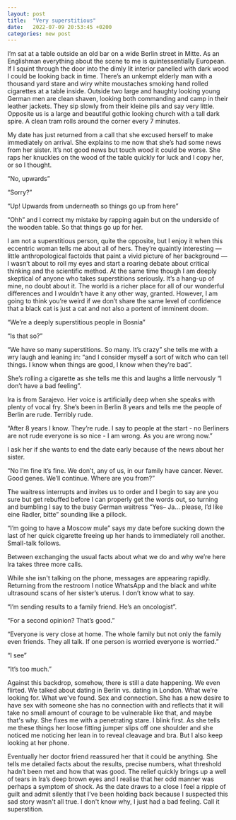 ```yaml
---
layout: post
title:  "Very superstitious"
date:   2022-07-09 20:53:45 +0200
categories: new post
---
```


I’m sat at a table outside an old bar on a wide Berlin street in Mitte. As an Englishman everything about the scene to me is quintessentially European. If I squint through the door into the dimly lit interior panelled with dark wood I could be looking back in time. There’s an unkempt elderly man with a thousand yard stare and wiry white moustaches smoking hand rolled cigarettes at a table inside. Outside two large and haughty looking young German men are clean shaven, looking both commanding and camp in their leather jackets. They sip slowly from their kleine pils and say very little. Opposite us is a large and beautiful gothic looking church with a tall dark spire. A clean tram rolls around the corner every 7 minutes. 
 
My date has just returned from a call that she excused herself to make immediately on arrival. She explains to me now that she’s had some news from her sister. It’s not good news but touch wood it could be worse. She raps her knuckles on the wood of the table quickly for luck and I copy her, or so I thought. 

“No, upwards”

“Sorry?”

“Up! Upwards from underneath so things go up from here”

“Ohh” and I correct my mistake by rapping again but on the underside of the wooden table. So that things go up for her. 

I am not a superstitious person, quite the opposite, but I enjoy it when this eccentric woman tells me about all of hers. They’re quaintly interesting — little anthropological factoids that paint a vivid picture of her background — I wasn’t about to roll my eyes and start a roaring debate about critical thinking and the scientific method. At the same time though I am deeply skeptical of anyone who takes superstitions seriously. It’s a hang-up of mine, no doubt about it. The world is a richer place for all of our wonderful differences and I wouldn’t have it any other way, granted. However, I am going to think you’re weird if we don’t share the same level of confidence that a black cat is just a cat and not also a portent of imminent doom.

“We’re a deeply superstitious people in Bosnia”

“Is that so?”

“We have so many superstitions. So many. It’s crazy” she tells me with a wry laugh and leaning in: “and I consider myself a sort of witch who can tell things. I know when things are good, I know when they’re bad”. 

She’s rolling a cigarette as she tells me this and laughs a little nervously “I don’t have a bad feeling”. 

Ira is from Sarajevo. Her voice is artificially deep when she speaks with plenty of vocal fry. She’s been in Berlin 8 years and tells me the people of Berlin are rude. Terribly rude. 

“After 8 years I know. They’re rude. I say to people at the start - no Berliners are not rude everyone is so nice - I am wrong. As you are wrong now.”

I ask her if she wants to end the date early because of the news about her sister. 

“No I’m fine it’s fine. We don’t, any of us, in our family have cancer. Never. Good genes. We’ll continue. Where are you from?”

The waitress interrupts and invites us to order and I begin to say are you sure but get rebuffed before I can properly get the words out, so turning and bumbling I say to the busy German waitress “Yes– Ja... please, I’d like eine Radler, bitte” sounding like a pillock.

“I’m going to have a Moscow mule” says my date before sucking down the last of her quick cigarette freeing up her hands to immediately roll another. Small-talk follows.

Between exchanging the usual facts about what we do and why we’re here Ira takes three more calls. 

While she isn't talking on the phone, messages are appearing rapidly. Returning from the restroom I notice WhatsApp and the black and white ultrasound scans of her sister’s uterus. I don’t know what to say. 

“I’m sending results to a family friend. He’s an oncologist”. 

“For a second opinion? That’s good.” 

“Everyone is very close at home. The whole family but not only the family even friends. They all talk. If one person is worried everyone is worried.” 

“I see”

“It’s too much.”

Against this backdrop, somehow, there is still a date happening. We even flirted. We talked about dating in Berlin vs. dating in London. What we’re looking for. What we've found. Sex and connection. She has a new desire to have sex with someone she has no connection with and reflects that it will take no small amount of courage to be vulnerable like that, and maybe that's why. She fixes me with a penetrating stare. I blink first. As she tells me these things her loose fitting jumper slips off one shoulder and she noticed me noticing her lean in to reveal cleavage and bra. But I also keep looking at her phone.

Eventually her doctor friend reassured her that it could be anything. She tells me detailed facts about the results, precise numbers, what threshold hadn’t been met and how that was good. The relief quickly brings up a well of tears in Ira’s deep brown eyes and I realise that her odd manner was perhaps a symptom of shock. As the date draws to a close I feel a ripple of guilt and admit silently that I’ve been holding back because I suspected this sad story wasn't all true. I don't know why, I just had a bad feeling. Call it superstition.

